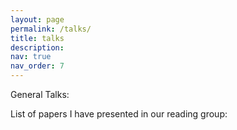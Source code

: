 ```yaml
---
layout: page
permalink: /talks/
title: talks
description:
nav: true
nav_order: 7
---
```

General Talks: 


List of papers I have presented in our reading group: 

<!-- - __[Machine Learning 1](https://vladtkachuk4.github.io/machinelearning1/)__ (Fall 2024)  
Under-Graduate course/ Vlad Tkachuk

- __[Introduction to AI](https://jrwright.info/introai/winter2023/)__ (Winter 2023)  
Under-Graduate course/ Prof. James R. Wright

- __High Dimensional Probability__ (Winter 2021)  
Graduate course / Prof. Mohammad Hossein Yassaee

- __Information Theory, Statistics, and Learning__ (Fall 2021)  
Graduate course / Prof. Mohammad Hossein Yassaee -->

